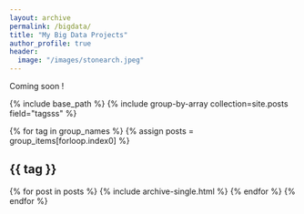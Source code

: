 ```yaml
---
layout: archive
permalink: /bigdata/
title: "My Big Data Projects"
author_profile: true
header:
  image: "/images/stonearch.jpeg"
---
```


Coming soon !

{% include base_path %}
{% include group-by-array collection=site.posts field="tagsss" %}

{% for tag in group_names %}
  {% assign posts = group_items[forloop.index0] %}
  <h2 id="{{ tag | slugify }}" class="archive__subtitle">{{ tag }}</h2>
  {% for post in posts %}
    {% include archive-single.html %}
  {% endfor %}
{% endfor %}
